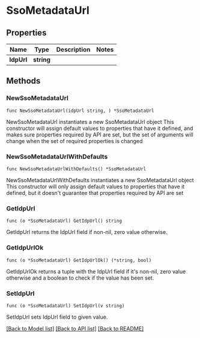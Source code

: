 # SsoMetadataUrl

## Properties

Name | Type | Description | Notes
------------ | ------------- | ------------- | -------------
**IdpUrl** | **string** |  | 

## Methods

### NewSsoMetadataUrl

`func NewSsoMetadataUrl(idpUrl string, ) *SsoMetadataUrl`

NewSsoMetadataUrl instantiates a new SsoMetadataUrl object
This constructor will assign default values to properties that have it defined,
and makes sure properties required by API are set, but the set of arguments
will change when the set of required properties is changed

### NewSsoMetadataUrlWithDefaults

`func NewSsoMetadataUrlWithDefaults() *SsoMetadataUrl`

NewSsoMetadataUrlWithDefaults instantiates a new SsoMetadataUrl object
This constructor will only assign default values to properties that have it defined,
but it doesn't guarantee that properties required by API are set

### GetIdpUrl

`func (o *SsoMetadataUrl) GetIdpUrl() string`

GetIdpUrl returns the IdpUrl field if non-nil, zero value otherwise.

### GetIdpUrlOk

`func (o *SsoMetadataUrl) GetIdpUrlOk() (*string, bool)`

GetIdpUrlOk returns a tuple with the IdpUrl field if it's non-nil, zero value otherwise
and a boolean to check if the value has been set.

### SetIdpUrl

`func (o *SsoMetadataUrl) SetIdpUrl(v string)`

SetIdpUrl sets IdpUrl field to given value.



[[Back to Model list]](../README.md#documentation-for-models) [[Back to API list]](../README.md#documentation-for-api-endpoints) [[Back to README]](../README.md)


